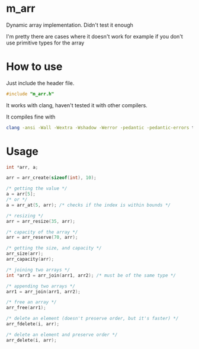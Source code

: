 # m_arr
Dynamic array implementation. Didn't test it enough

I'm pretty there are cases where it doesn't work for example if you don't use primitive types for the array

# How to use
Just include the header file.
```c
#include "m_arr.h"
```

It works with clang, haven't tested it with other compilers.

It compiles fine with

```bash
clang -ansi -Wall -Wextra -Wshadow -Werror -pedantic -pedantic-errors test.c
```


# Usage
```c
int *arr, a;

arr = arr_create(sizeof(int), 10);

/* getting the value */
a = arr[5];
/* or */
a = arr_at(5, arr); /* checks if the index is within bounds */

/* resizing */
arr = arr_resize(35, arr);

/* capacity of the array */
arr = arr_reserve(70, arr);

/* getting the size, and capacity */
arr_size(arr);
arr_capacity(arr);

/* joining two arrays */
int *arr3 = arr_join(arr1, arr2); /* must be of the same type */

/* appending two arrays */
arr1 = arr_join(arr1, arr2);

/* free an array */
arr_free(arr1);

/* delete an element (doesn't preserve order, but it's faster) */
arr_fdelete(i, arr);

/* delete an element and preserve order */
arr_delete(i, arr);
```

